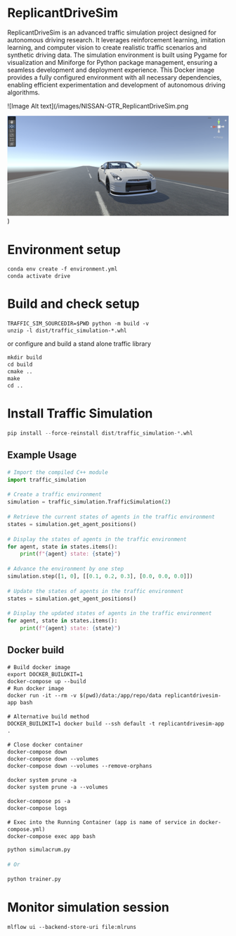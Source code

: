# ReplicantDriveSim

ReplicantDriveSim is an advanced traffic simulation project designed for autonomous driving research. It leverages reinforcement learning, imitation learning, and computer vision to create realistic traffic scenarios and synthetic driving data. The simulation environment is built using Pygame for visualization and Miniforge for Python package management, ensuring a seamless development and deployment experience. This Docker image provides a fully configured environment with all necessary dependencies, enabling efficient experimentation and development of autonomous driving algorithms.

![Image Alt text](/images/NISSAN-GTR_ReplicantDriveSim.png

![Image Alt text](/images/NISSAN-GTR_ReplicantDriveSim.png "Optional title"))

# Environment setup
```shell
conda env create -f environment.yml
conda activate drive
```

# Build and check setup
```shell
TRAFFIC_SIM_SOURCEDIR=$PWD python -m build -v
unzip -l dist/traffic_simulation-*.whl
```

or configure and build a stand alone traffic library
```shell
mkdir build
cd build
cmake ..
make
cd ..
```

# Install Traffic Simulation
```python
pip install --force-reinstall dist/traffic_simulation-*.whl
```

## Example Usage

```python
# Import the compiled C++ module
import traffic_simulation

# Create a traffic environment
simulation = traffic_simulation.TrafficSimulation(2)

# Retrieve the current states of agents in the traffic environment
states = simulation.get_agent_positions()

# Display the states of agents in the traffic environment
for agent, state in states.items():
    print(f"{agent} state: {state}")

# Advance the environment by one step
simulation.step([1, 0], [[0.1, 0.2, 0.3], [0.0, 0.0, 0.0]])

# Update the states of agents in the traffic environment
states = simulation.get_agent_positions()

# Display the updated states of agents in the traffic environment
for agent, state in states.items():
    print(f"{agent} state: {state}")
```

## Docker build
```shell
# Build docker image
export DOCKER_BUILDKIT=1 
docker-compose up --build
# Run docker image
docker run -it --rm -v $(pwd)/data:/app/repo/data replicantdrivesim-app bash

# Alternative build method
DOCKER_BUILDKIT=1 docker build --ssh default -t replicantdrivesim-app .

# Close docker container
docker-compose down
docker-compose down --volumes
docker-compose down --volumes --remove-orphans

docker system prune -a
docker system prune -a --volumes

docker-compose ps -a
docker-compose logs

# Exec into the Running Container (app is name of service in docker-compose.yml)
docker-compose exec app bash
```

```python
python simulacrum.py

# Or

python trainer.py
```

# Monitor simulation session
```shell
mlflow ui --backend-store-uri file:mlruns
```
